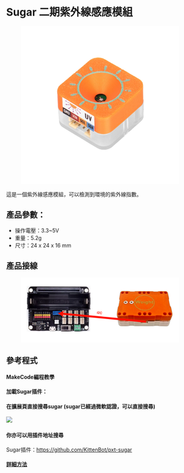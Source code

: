 # Sugar 二期紫外線感應模組

<figure><img src="../../.gitbook/assets/uv1.webp" alt=""><figcaption></figcaption></figure>

這是一個紫外線感應模組，可以檢測到環境的紫外線指數。

## 產品參數：

* 操作電壓：3.3\~5V
* 重量：5.2g
* 尺寸：24 x 24 x 16 mm

## 產品接線

<figure><img src="../../.gitbook/assets/image (64).png" alt=""><figcaption></figcaption></figure>

## 參考程式

#### MakeCode編程教學

#### 加載Sugar插件：

#### 在擴展頁直接搜尋sugar (sugar已經過微軟認證，可以直接搜尋)

![](https://kittenbothk.readthedocs.io/en/latest/\_images/sugar\_search.gif)

#### 你亦可以用插件地址搜尋

Sugar插件：https://github.com/KittenBot/pxt-sugar

#### [詳細方法](../../programmingplatforms/makecode/kittenbotandmakecode.md)
